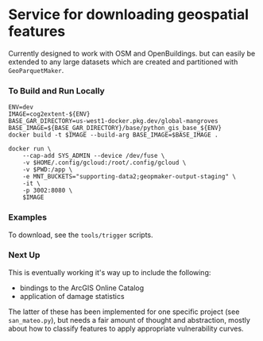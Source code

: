 # Service for downloading geospatial features
Currently designed to work with OSM and OpenBuildings. but can easily be extended to any large datasets which are created and partitioned with `GeoParquetMaker`.

### To Build and Run Locally
```
ENV=dev
IMAGE=cog2extent-${ENV}
BASE_GAR_DIRECTORY=us-west1-docker.pkg.dev/global-mangroves
BASE_IMAGE=${BASE_GAR_DIRECTORY}/base/python_gis_base_${ENV}
docker build -t $IMAGE --build-arg BASE_IMAGE=$BASE_IMAGE .
```

```
docker run \
    --cap-add SYS_ADMIN --device /dev/fuse \
    -v $HOME/.config/gcloud:/root/.config/gcloud \
    -v $PWD:/app \
    -e MNT_BUCKETS="supporting-data2;geopmaker-output-staging" \
    -it \
    -p 3002:8080 \
    $IMAGE
```

### Examples
To download, see the `tools/trigger` scripts.

### Next Up
This is eventually working it's way up to include the following:
- bindings to the ArcGIS Online Catalog
- application of damage statistics

The latter of these has been implemented for one specific project (see `san_mateo.py`), but needs a fair amount of thought and abstraction, mostly about how to classify features to apply appropriate vulnerability curves.